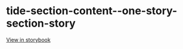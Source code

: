 # tide-section-content--one-story-section-story

[View in storybook](https://raw.githack.com/Independent-Digital-News-and-Media-Ltd/indy-pwamp-sb/PR-2268-sb/index.html?path=/story/tide-section-content--one-story-section-story)